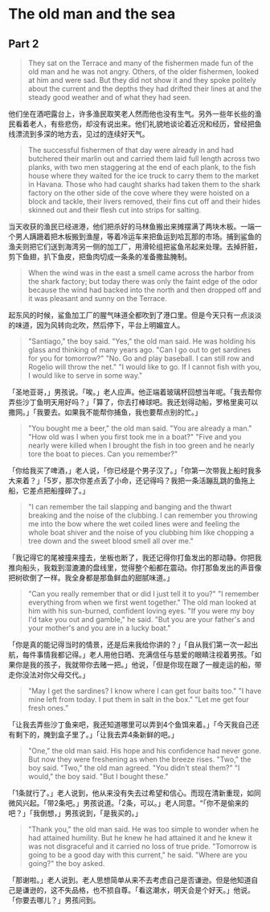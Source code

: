 # The old man and the sea
## Part 2
>They sat on the Terrace and many of the fishermen made fun of the old man and he was not angry. Others, of the older fishermen, looked at him and were sad. But they did not show it and they spoke politely about the current and the depths they had drifted their lines at and the steady good weather and of what they had seen.

他们坐在酒吧露台上，许多渔民取笑老人然而他也没有生气。另外一些年长些的渔民看着老人，有些悲伤，却没有说出来。他们礼貌地谈论着近况和经历，曾经把鱼线漂流到多深的地方去，见过的连续好天气。

>The successful fishermen of that day were already in and had butchered their marlin out and carried them laid full length across two planks, with two men staggering at the end of each plank, to the fish house where they waited for the ice truck to carry them to the market in Havana. Those who had caught sharks had taken them to the shark factory on the other side of the cove where they were hoisted on a block and tackle, their livers removed, their fins cut off and their hides skinned out and their flesh cut into strips for salting.

当天收获的渔民已经进港，他们把杀好的马林鱼搬出来摊摆满了两块木板。一端一个男人蹒跚着把木板搬到渔屋，等着冷运车来把鱼运到哈瓦那的市场。捕到鲨鱼的渔夫则把它们送到海湾另一侧的加工厂，用滑轮组把鲨鱼吊起来处理。去掉肝脏，剪下鱼翅，扒下鱼皮，把鱼肉切成一条条的准备撒盐腌制。


>When the wind was in the east a smell came across the harbor from the shark factory; but today there was only the faint edge of the odor because the wind had backed into the north and then dropped off and it was pleasant and sunny on the Terrace.

起东风的时候，鲨鱼加工厂的腥气味道全都吹到了港口里。但是今天只有一点淡淡的味道，因为风转向北吹，然后停下，平台上明媚宜人。



>"Santiago," the boy said. "Yes," the old man said. He was holding his glass and thinking of many years ago. "Can I go out to get sardines for you for tomorrow?" "No. Go and play baseball. I can still row and Rogelio will throw the net." "I would like to go. If I cannot fish with you, I would like to serve in some way."

「圣地亚哥，」男孩说。「唉。」老人应声。他正端着玻璃杯回想当年呢。「我去帮你弄些沙丁鱼明天用好吗？」「算了，你去打棒球吧。我还划得动船，罗格里奥可以撒网。」「我要去。如果我不能帮你捕鱼，我也要帮点别的忙。」

>"You bought me a beer," the old man said. "You are already a man." "How old was I when you first took me in a boat?" "Five and you nearly were killed when I brought the fish in too green and he nearly tore the boat to pieces. Can you remember?"

「你给我买了啤酒，」老人说，「你已经是个男子汉了。」「你第一次带我上船时我多大来着？」「5岁，那次你差点丢了小命，还记得吗？我把一条活蹦乱跳的鱼拖上船，它差点把船撞碎了。」

>"I can remember the tail slapping and banging and the thwart breaking and the noise of the clubbing. I can remember you throwing me into the bow where the wet coiled lines were and feeling the whole boat shiver and the noise of you clubbing him like chopping a tree down and the sweet blood smell all over me."

「我记得它的尾被撞来撞去，坐板也断了，我还记得你打鱼发出的那动静。你把我推向船头，我栽到湿漉漉的盘线里，觉得整个船都在震动。你打那鱼发出的声音像把树砍倒了一样。我全身都是那鱼鲜血的甜腻味道。」

>"Can you really remember that or did I just tell it to you?" "I remember everything from when we first went together." The old man looked at him with his sun-burned, confident loving eyes. "If you were my boy I'd take you out and gamble," he said. "But you are your father's and your mother's and you are in a lucky boat."

「你是真的能记得当时的情景，还是后来我给你讲的？」「自从我们第一次一起出航，每件事情我都记得。」老人用他日晒、充满信任与慈爱的眼睛注视着男孩。「如果你是我的孩子，我就带你去赌一把。」他说，「但是你现在跟了一艘走运的船，带走你没法对你父母交代。」

>"May I get the sardines? I know where I can get four baits too." "I have mine left from today. I put them in salt in the box." "Let me get four fresh ones."

「让我去弄些沙丁鱼来吧，我还知道哪里可以弄到4个鱼饵来着。」「今天我自己还有剩下的，腌到盒子里了。」「让我去弄4条新鲜的吧。」

>"One," the old man said. His hope and his confidence had never gone. But now they were freshening as when the breeze rises. "Two," the boy said. "Two," the old man agreed. "You didn't steal them?" "I would," the boy said. "But I bought these."

「1条就行了。」老人说到，他从来没有失去过希望和信心。而现在清新重现，如同微风兴起。「带2条吧。」男孩说道。「2条，可以。」老人同意。“「你不是偷来的吧？」「我倒想，」男孩说到，「是我买的。」


>"Thank you," the old man said. He was too simple to wonder when he had attained humility. But he knew he had attained it and he knew it was not disgraceful and it carried no loss of true pride. "Tomorrow is going to be a good day with this current," he said. "Where are you going?" the boy asked.

「那谢啦。」老人说到。老人思想简单从来不去考虑自己是否谦逊。但是他知道自己是谦逊的，这不失品格，也不损自尊。「看这潮水，明天会是个好天。」他说。「你要去哪儿？」男孩问到。
